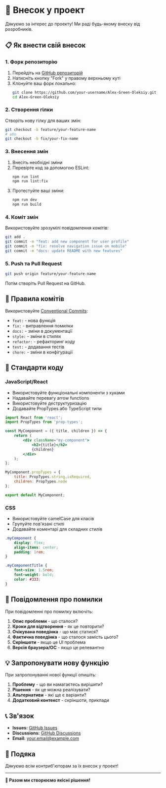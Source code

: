 # 🤝 Внесок у проект

Дякуємо за інтерес до проекту! Ми раді будь-якому внеску від розробників.

## 📋 Як внести свій внесок

### 1. Форк репозиторію
1. Перейдіть на [GitHub репозиторій](https://github.com/Alex-Green-Oleksiy/Alex-Green-Oleksiy)
2. Натисніть кнопку "Fork" у правому верхньому куті
3. Клонуйте ваш форк локально:
   ```bash
   git clone https://github.com/your-username/Alex-Green-Oleksiy.git
   cd Alex-Green-Oleksiy
   ```

### 2. Створення гілки
Створіть нову гілку для ваших змін:
```bash
git checkout -b feature/your-feature-name
# або
git checkout -b fix/your-fix-name
```

### 3. Внесення змін
1. Внесіть необхідні зміни
2. Перевірте код за допомогою ESLint:
   ```bash
   npm run lint
   npm run lint:fix
   ```
3. Протестуйте ваші зміни:
   ```bash
   npm run dev
   npm run build
   ```

### 4. Коміт змін
Використовуйте зрозумілі повідомлення комітів:
```bash
git add .
git commit -m "feat: add new component for user profile"
git commit -m "fix: resolve navigation issue on mobile"
git commit -m "docs: update README with new features"
```

### 5. Push та Pull Request
```bash
git push origin feature/your-feature-name
```
Потім створіть Pull Request на GitHub.

## 📝 Правила комітів
Використовуйте [Conventional Commits](https://www.conventionalcommits.org/):
- `feat:` - нова функція
- `fix:` - виправлення помилки
- `docs:` - зміни в документації
- `style:` - зміни в стилях
- `refactor:` - рефакторинг коду
- `test:` - додавання тестів
- `chore:` - зміни в конфігурації

## 🎨 Стандарти коду

### JavaScript/React
- Використовуйте функціональні компоненти з хуками
- Надавайте перевагу arrow functions
- Використовуйте деструктуризацію
- Додавайте PropTypes або TypeScript типи

```jsx
import React from 'react';
import PropTypes from 'prop-types';

const MyComponent = ({ title, children }) => {
    return (
        <div className="my-component">
            <h2>{title}</h2>
            {children}
        </div>
    );
};

MyComponent.propTypes = {
    title: PropTypes.string.isRequired,
    children: PropTypes.node
};

export default MyComponent;
```

### CSS
- Використовуйте camelCase для класів
- Групуйте пов'язані стилі
- Додавайте коментарі для складних стилів

```css
.myComponent {
    display: flex;
    align-items: center;
    padding: 1rem;
}

.myComponentTitle {
    font-size: 1.5rem;
    font-weight: bold;
    color: #333;
}
```

## 🐛 Повідомлення про помилки
При повідомленні про помилку включіть:
1. **Опис проблеми** - що сталося?
2. **Кроки для відтворення** - як це повторити?
3. **Очікувана поведінка** - що має статися?
4. **Фактична поведінка** - що сталося замість цього?
5. **Скріншоти** - якщо це UI проблема
6. **Версія браузера/ОС** - якщо це релевантно

## 💡 Запропонувати нову функцію
При запропонуванні нової функції опишіть:
1. **Проблему** - що ви намагаєтесь вирішити?
2. **Рішення** - як це можна реалізувати?
3. **Альтернативи** - які ще є варіанти?
4. **Додатковий контекст** - скріншоти, приклади

## 📞 Зв'язок
- **Issues:** [GitHub Issues](https://github.com/Alex-Green-Oleksiy/Alex-Green-Oleksiy/issues)
- **Discussions:** [GitHub Discussions](https://github.com/Alex-Green-Oleksiy/Alex-Green-Oleksiy/discussions)
- **Email:** your.email@example.com

## 🙏 Подяка
Дякуємо всім контриб'юторам за їх внесок у проект!

---
**🎯 Разом ми створюємо якісні рішення!** 